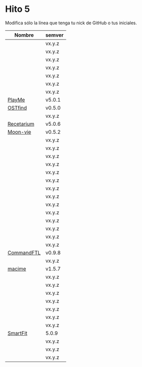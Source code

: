 # Hito 5

Modifica sólo la línea que tenga tu nick de GitHub o tus iniciales.

|                                                       Nombre | semver |
|--------------------------------------------------------------|--------|
|                                   <!-- Enlace de A M A M --> | vx.y.z |
|                        <!-- Enlace de @khawla-k-banydomi --> | vx.y.z |
|                                   <!-- Enlace de B A F H --> | vx.y.z |
|                            <!-- Enlace de hamadabouhcida --> | vx.y.z |
|                                   <!-- Enlace de 4yacine --> | vx.y.z |
|                                 <!-- Enlace de kevincamp --> | vx.y.z |
|                                <!-- Enlace de mcarmona99 --> | vx.y.z |
|                [PlayMe](https://github.com/Jumacasni/PlayMe) | v5.0.1 |
|                               [OSTfind](https://github.com/jlgallego99/OSTfind) | v0.5.0 |
|                                    <!-- Enlace de migueg --> | vx.y.z |
|             [Recetarium](https://github.com/jcgq/MII_CC_UGR) | v5.0.6 | 
|             [Moon-vie](https://github.com/LCinder/Moon-vie)  | v0.5.2 |
|                                       <!-- Enlace de I Z --> | vx.y.z |
|                                       <!-- Enlace de J M --> | vx.y.z |
|                                   <!-- Enlace de K M E S --> | vx.y.z |
|                                       <!-- Enlace de K Z --> | vx.y.z |
|                                   <!-- Enlace de vntr_cc --> | vx.y.z |
|                              <!-- Enlace de DomingoLopez --> | vx.y.z |
|                               <!-- Enlace de MenaBarrera --> | vx.y.z |
|                                   <!-- Enlace de Mil4n0r --> | vx.y.z |
|                                     <!-- Enlace de N M D --> | vx.y.z |
|                                       <!-- Enlace de N N --> | vx.y.z |
|                                     <!-- Enlace de O T M --> | vx.y.z |
|                                     <!-- Enlace de O A A --> | vx.y.z |
|                                   <!-- Enlace de P S S L --> | vx.y.z |
|                                   <!-- Enlace de Samius1 --> | vx.y.z |
|          [CommandFTL](https://github.com/Anglepi/CommandFTL) | v0.9.8 |
|                                <!-- Enlace de opolovynka --> | vx.y.z |
|              [macime](https://github.com/soyjorgeprg/macime) | v1.5.7 |
|                                    <!-- Enlace de jscoba --> | vx.y.z |
|                                  <!-- Enlace de Josalmer --> | vx.y.z |
|                                    <!-- Enlace de ajalba --> | vx.y.z |
|                                <!-- Enlace de Koltharius --> | vx.y.z |
|                                     <!-- Enlace de S M C --> | vx.y.z |
|                                   <!-- Enlace de saxtonv --> | vx.y.z |
|                                   <!-- Enlace de Nastard --> | vx.y.z |
|       [SmartFit](https://github.com/marcos-toranzo/SmartFit) |  5.0.9 |
|                            <!-- Enlace de carlostorralba --> | vx.y.z |
|                                   <!-- Enlace de vtt0001 --> | vx.y.z |
|                            <!-- Enlace de ccvaillant1992 --> | vx.y.z |

